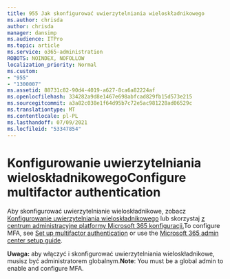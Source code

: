 ```yaml
---
title: 955 Jak skonfigurować uwierzytelniania wieloskładnikowego
ms.author: chrisda
author: chrisda
manager: dansimp
ms.audience: ITPro
ms.topic: article
ms.service: o365-administration
ROBOTS: NOINDEX, NOFOLLOW
localization_priority: Normal
ms.custom:
- "955"
- "1300007"
ms.assetid: 88731c82-90d4-4019-a627-8ca6a82224af
ms.openlocfilehash: 334282a9d8e1467e698abfcad829fb15d573e215
ms.sourcegitcommit: a3a82c038e1f64d95b7c72e5ac981228ad06529c
ms.translationtype: MT
ms.contentlocale: pl-PL
ms.lasthandoff: 07/09/2021
ms.locfileid: "53347854"
---
```

# <a name="configure-multifactor-authentication"></a><span data-ttu-id="6e05a-102">Konfigurowanie uwierzytelniania wieloskładnikowego</span><span class="sxs-lookup"><span data-stu-id="6e05a-102">Configure multifactor authentication</span></span>

<span data-ttu-id="6e05a-103">Aby skonfigurować uwierzytelnianie wieloskładnikowe, zobacz [Konfigurowanie uwierzytelniania wieloskładnikowego](/microsoft-365/admin/security-and-compliance/set-up-multi-factor-authentication) lub skorzystaj [z centrum administracyjne platformy Microsoft 365 konfiguracji.](https://admin.microsoft.com/AdminPortal/Home?ref=/modernonboarding/mfasetupguide)</span><span class="sxs-lookup"><span data-stu-id="6e05a-103">To configure MFA, see [Set up multifactor authentication](/microsoft-365/admin/security-and-compliance/set-up-multi-factor-authentication) or use the [Microsoft 365 admin center setup guide](https://admin.microsoft.com/AdminPortal/Home?ref=/modernonboarding/mfasetupguide).</span></span>

<span data-ttu-id="6e05a-104">**Uwaga:** aby włączyć i skonfigurować uwierzytelniania wieloskładnikowe, musisz być administratorem globalnym.</span><span class="sxs-lookup"><span data-stu-id="6e05a-104">**Note**: You must be a global admin to enable and configure MFA.</span></span>
